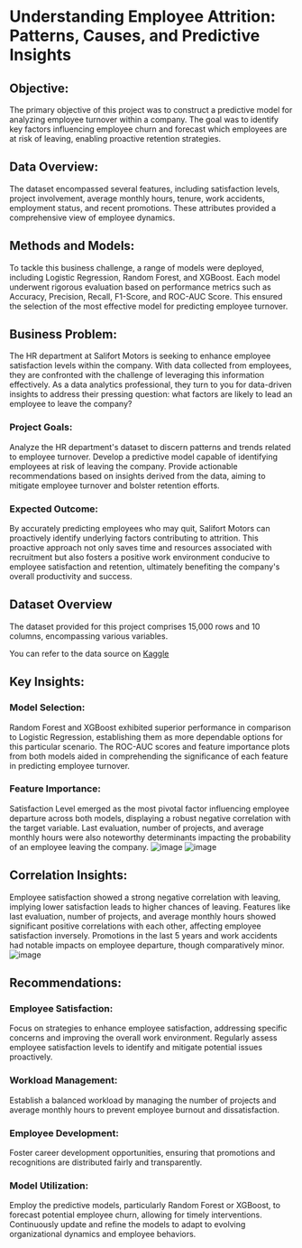 # Understanding Employee Attrition: Patterns, Causes, and Predictive Insights

## Objective:
The primary objective of this project was to construct a predictive model for analyzing employee turnover within a company. The goal was to identify key factors influencing employee churn and forecast which employees are at risk of leaving, enabling proactive retention strategies.

## Data Overview:
The dataset encompassed several features, including satisfaction levels, project involvement, average monthly hours, tenure, work accidents, employment status, and recent promotions. These attributes provided a comprehensive view of employee dynamics.

## Methods and Models:
To tackle this business challenge, a range of models were deployed, including Logistic Regression, Random Forest, and XGBoost. Each model underwent rigorous evaluation based on performance metrics such as Accuracy, Precision, Recall, F1-Score, and ROC-AUC Score. This ensured the selection of the most effective model for predicting employee turnover.

## Business Problem:
The HR department at Salifort Motors is seeking to enhance employee satisfaction levels within the company. With data collected from employees, they are confronted with the challenge of leveraging this information effectively. As a data analytics professional, they turn to you for data-driven insights to address their pressing question: what factors are likely to lead an employee to leave the company?

### Project Goals:
Analyze the HR department's dataset to discern patterns and trends related to employee turnover.
Develop a predictive model capable of identifying employees at risk of leaving the company.
Provide actionable recommendations based on insights derived from the data, aiming to mitigate employee turnover and bolster retention efforts.

### Expected Outcome:
By accurately predicting employees who may quit, Salifort Motors can proactively identify underlying factors contributing to attrition. This proactive approach not only saves time and resources associated with recruitment but also fosters a positive work environment conducive to employee satisfaction and retention, ultimately benefiting the company's overall productivity and success.
## Dataset Overview
The dataset provided for this project  comprises 15,000 rows and 10 columns, encompassing various variables. 

You can refer to the data  source on [Kaggle](https://www.kaggle.com/datasets/mfaisalqureshi/hr-analytics-and-job-prediction?select=HR_comma_sep.csv)

## Key Insights:
  ### Model Selection:

Random Forest and XGBoost exhibited superior performance in comparison to Logistic Regression, establishing them as more dependable options for this particular scenario.
The ROC-AUC scores and feature importance plots from both models aided in comprehending the significance of each feature in predicting employee turnover.
  ### Feature Importance:

Satisfaction Level emerged as the most pivotal factor influencing employee departure across both models, displaying a robust negative correlation with the target variable.
Last evaluation, number of projects, and average monthly hours were also noteworthy determinants impacting the probability of an employee leaving the company.
![image](https://github.com/ZareClem/Employee-Attrition-Prediction-Model/assets/138980152/c63a12eb-abcb-43ec-9883-5ed1fc4b7921) ![image](https://github.com/ZareClem/Employee-Attrition-Prediction-Model/assets/138980152/4d8348e0-a684-4c1c-bffa-c6e4948af441)

## Correlation Insights:
Employee satisfaction showed a strong negative correlation with leaving, implying lower satisfaction leads to higher chances of leaving.
Features like last evaluation, number of projects, and average monthly hours showed significant positive correlations with each other, affecting employee satisfaction inversely.
Promotions in the last 5 years and work accidents had notable impacts on employee departure, though comparatively minor.
![image](https://github.com/ZareClem/Employee-Attrition-Prediction-Model/assets/138980152/ae3680e3-a1b8-499d-a082-4e816711f279)

## Recommendations:

### Employee Satisfaction:
Focus on strategies to enhance employee satisfaction, addressing specific concerns and improving the overall work environment.
Regularly assess employee satisfaction levels to identify and mitigate potential issues proactively.

### Workload Management:
Establish a balanced workload by managing the number of projects and average monthly hours to prevent employee burnout and dissatisfaction.

### Employee Development:
Foster career development opportunities, ensuring that promotions and recognitions are distributed fairly and transparently.

### Model Utilization:
Employ the predictive models, particularly Random Forest or XGBoost, to forecast potential employee churn, allowing for timely interventions.
Continuously update and refine the models to adapt to evolving organizational dynamics and employee behaviors.
